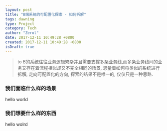```yaml
---
layout: post
title: "B端系统的可配置化探索 - 如何拆解"
tags: dawning
type: Project
category: Tech
author: "Zerol"
date: 2017-12-11 10:49:28 +0800
created: 2017-12-11 10:49:28 +0800
isDraft: true
---
```


> to B的系统往往业务逻辑繁杂并且需要支撑多条业务线,而多条业务线间的业务又存在着流程相似却又不完全相同的场景, 思量着如何将类似的系统进行拆解, 走向可配置化的方向, 探索的结果不是唯一的, 仅仅只是一种思路.

### 我们面临什么样的场景
hello world

### 我们想要什么样的东西
hello wolrd
